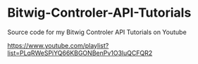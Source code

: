 # Bitwig-Controler-API-Tutorials
Source code for my Bitwig Controler API Tutorials on Youtube

https://www.youtube.com/playlist?list=PLqRWeSPiYQ66KBGONBenPv1O3luQCFQR2

